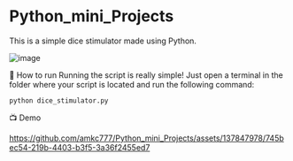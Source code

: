 # Python_mini_Projects
This is a simple dice stimulator made using Python.

![image](https://github.com/amkc777/Python_mini_Projects/assets/137847978/f20bd13b-60a2-4beb-8272-c67912887b05)

🌟 How to run
Running the script is really simple! Just open a terminal in the folder where your script is located and run the following command:

```python dice_stimulator.py```

📺 Demo

https://github.com/amkc777/Python_mini_Projects/assets/137847978/745bec54-219b-4403-b3f5-3a36f2455ed7

